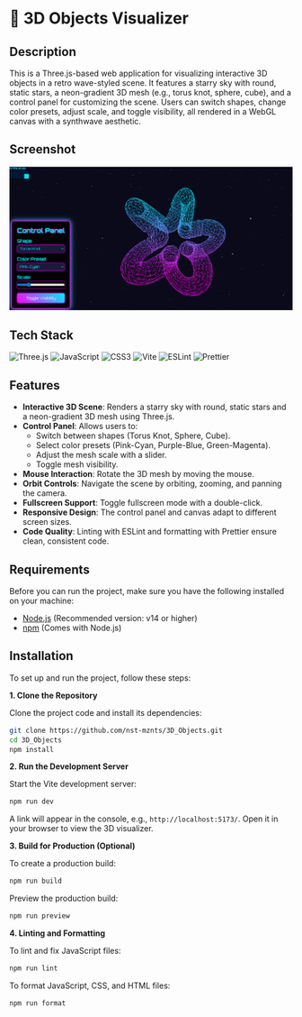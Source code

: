 # 🌌 3D Objects Visualizer

## Description

This is a Three.js-based web application for visualizing interactive 3D objects in a retro wave-styled scene. It features a starry sky with round, static stars, a neon-gradient 3D mesh (e.g., torus knot, sphere, cube), and a control panel for customizing the scene. Users can switch shapes, change color presets, adjust scale, and toggle visibility, all rendered in a WebGL canvas with a synthwave aesthetic.

## Screenshot

![project image large screen](https://github.com/nst-mznts/3D_Objects/blob/main/public/3D_Objects.png)

## Tech Stack
![Three.js](https://img.shields.io/badge/threejs-%23000000.svg?style=for-the-badge&logo=three.js&logoColor=white)
![JavaScript](https://img.shields.io/badge/javascript-%23323330.svg?style=for-the-badge&logo=javascript&logoColor=%23F7DF1E)
![CSS3](https://img.shields.io/badge/css3-%231572B6.svg?style=for-the-badge&logo=css3&logoColor=white)
![Vite](https://img.shields.io/badge/vite-%23646CFF.svg?style=for-the-badge&logo=vite&logoColor=white)
![ESLint](https://img.shields.io/badge/ESLint-4B3263?style=for-the-badge&logo=eslint&logoColor=white)
![Prettier](https://img.shields.io/badge/Prettier-F7B93E?style=for-the-badge&logo=prettier&logoColor=black)

## Features

- **Interactive 3D Scene**: Renders a starry sky with round, static stars and a neon-gradient 3D mesh using Three.js.
- **Control Panel**: Allows users to:
  - Switch between shapes (Torus Knot, Sphere, Cube).
  - Select color presets (Pink-Cyan, Purple-Blue, Green-Magenta).
  - Adjust the mesh scale with a slider.
  - Toggle mesh visibility.
- **Mouse Interaction**: Rotate the 3D mesh by moving the mouse.
- **Orbit Controls**: Navigate the scene by orbiting, zooming, and panning the camera.
- **Fullscreen Support**: Toggle fullscreen mode with a double-click.
- **Responsive Design**: The control panel and canvas adapt to different screen sizes.
- **Code Quality**: Linting with ESLint and formatting with Prettier ensure clean, consistent code.

## Requirements

Before you can run the project, make sure you have the following installed on your machine:

- [Node.js](https://nodejs.org/) (Recommended version: v14 or higher)
- [npm](https://www.npmjs.com/) (Comes with Node.js)

## Installation

To set up and run the project, follow these steps:

**1. Clone the Repository**

Clone the project code and install its dependencies:

```bash
git clone https://github.com/nst-mznts/3D_Objects.git
cd 3D_Objects
npm install
```

**2. Run the Development Server**

Start the Vite development server:

```bash
npm run dev
```

A link will appear in the console, e.g., `http://localhost:5173/`. Open it in your browser to view the 3D visualizer.

**3. Build for Production (Optional)**

To create a production build:

```bash
npm run build
```

Preview the production build:

```bash
npm run preview
```

**4. Linting and Formatting**

To lint and fix JavaScript files:

```bash
npm run lint
```

To format JavaScript, CSS, and HTML files:

```bash
npm run format
```